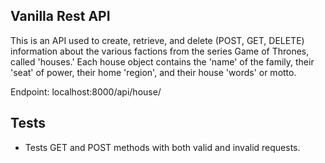## Vanilla Rest API

This is an API used to create, retrieve, and delete (POST, GET, DELETE) information about the various factions from the series Game of Thrones, called 'houses.' Each house object contains the 'name' of the family, their 'seat' of power, their home 'region', and their house 'words' or motto.

Endpoint: localhost:8000/api/house/

## Tests
- Tests GET and POST methods with both valid and invalid requests.
